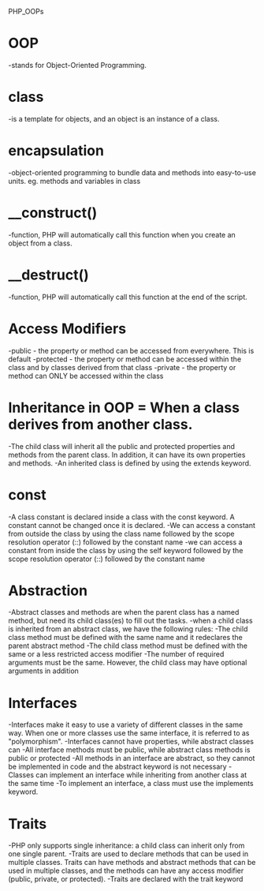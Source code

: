 PHP_OOPs
# OOP 
-stands for Object-Oriented Programming.
# class
-is a template for objects, and an object is an instance of a class.
# encapsulation 
-object-oriented programming to bundle data and methods into easy-to-use units. eg. methods and variables in class
# __construct() 
-function, PHP will automatically call this function when you create an object from a class.
# __destruct() 
-function, PHP will automatically call this function at the end of the script.
# Access Modifiers
-public - the property or method can be accessed from everywhere. This is default
-protected - the property or method can be accessed within the class and by classes derived from that class
-private - the property or method can ONLY be accessed within the class
# Inheritance in OOP = When a class derives from another class.
-The child class will inherit all the public and protected properties and methods from the parent class. In addition, it can have its own properties and methods.
-An inherited class is defined by using the extends keyword.
# const
-A class constant is declared inside a class with the const keyword. A constant cannot be changed once it is declared.
-We can access a constant from outside the class by using the class name followed by the scope resolution operator (::) followed by the constant name
-we can access a constant from inside the class by using the self keyword followed by the scope resolution operator (::) followed by the constant name
# Abstraction 
-Abstract classes and methods are when the parent class has a named method, but need its child class(es) to fill out the tasks.
-when a child class is inherited from an abstract class, we have the following rules:
-The child class method must be defined with the same name and it redeclares the parent abstract method
-The child class method must be defined with the same or a less restricted access modifier
-The number of required arguments must be the same. However, the child class may have optional arguments in addition
# Interfaces
-Interfaces make it easy to use a variety of different classes in the same way. When one or more classes use the same interface, it is referred to as "polymorphism".
-Interfaces cannot have properties, while abstract classes can
-All interface methods must be public, while abstract class methods is public or protected
-All methods in an interface are abstract, so they cannot be implemented in code and the abstract keyword is not necessary
-Classes can implement an interface while inheriting from another class at the same time
-To implement an interface, a class must use the implements keyword.
# Traits
-PHP only supports single inheritance: a child class can inherit only from one single parent.
-Traits are used to declare methods that can be used in multiple classes. Traits can have methods and abstract methods that can be used in multiple classes, and the methods can have any access modifier (public, private, or protected).
-Traits are declared with the trait keyword
